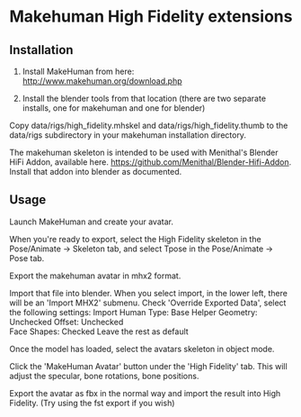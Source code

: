 # Makehuman High Fidelity extensions

## Installation

1) Install MakeHuman from here: http://www.makehuman.org/download.php

2) Install the blender tools from that location (there are two separate installs, one for makehuman and one for blender)

Copy data/rigs/high_fidelity.mhskel and data/rigs/high_fidelity.thumb to the data/rigs subdirectory in your makehuman installation directory.

The makehuman skeleton is intended to be used with Menithal's Blender HiFi Addon, available here.
https://github.com/Menithal/Blender-Hifi-Addon.  Install that addon into blender as documented.

## Usage

Launch MakeHuman and create your avatar.

When you're ready to export, select the High Fidelity skeleton in the Pose/Animate -> Skeleton tab, and select Tpose in the Pose/Animate -> Pose tab.

Export the makehuman avatar in mhx2 format.

Import that file into blender.  When you select import, in the lower left, there will be an 'Import MHX2' submenu.  Check 'Override Exported Data', select the following settings:
   Import Human Type:  Base
   Helper Geometry:    Unchecked
   Offset:             Unchecked   
   Face Shapes:        Checked
   Leave the rest as default
   
Once the model has loaded, select the avatars skeleton in object mode.

Click the 'MakeHuman Avatar' button under the 'High Fidelity' tab.  This will adjust the specular, bone rotations, bone positions.

Export the avatar as fbx in the normal way and import the result into High Fidelity.  (Try using the fst export if you wish) 